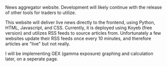 News aggregator website. Development will likely continue with the release of other tools for traders to utilize.

This website will deliver live news directly to the frontend, using Python, HTML, Javascript, and CSS.
Currently, it is deployed using Koyeb (free version) and utilizes RSS feeds to source articles from.
Unfortunately a few websites update their RSS feeds once every 10 minutes, and therefore articles are "live" but not really.

I will be implementing GEX (gamma exposure) graphing and calculation later, on a seperate page.

